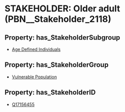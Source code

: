 # STAKEHOLDER: __Older adult__ (PBN__Stakeholder_2118)

## Property: has_StakeholderSubgroup

* [Age Defined Individuals](PBN__StakeholderSubgroup_77)

## Property: has_StakeholderGroup

* [Vulnerable Population](PBN__StakeholderGroup_6)

## Property: has_StakeholderID

* [Q17156455](Q17156455)

